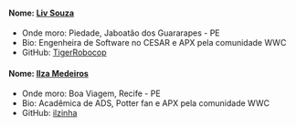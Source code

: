 #### Nome: [Liv Souza](https://github.com/TigerRobocop/)
- Onde moro: Piedade, Jaboatão dos Guararapes - PE
- Bio: Engenheira de Software no CESAR e APX pela comunidade WWC
- GitHub: [TigerRobocop](https://github.com/TigerRobocop/)

#### Nome: [Ilza Medeiros](https://github.com/ilzinha)
- Onde moro: Boa Viagem, Recife - PE
- Bio: Acadêmica de ADS, Potter fan e APX pela comunidade WWC
- GitHub: [ilzinha](https://github.com/ilzinha/)
